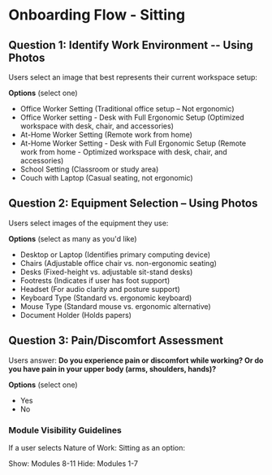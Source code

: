 # Onboarding Flow - Sitting

## Question 1: Identify Work Environment -- Using Photos

Users select an image that best represents their current workspace setup:

**Options** (select one)

- Office Worker Setting (Traditional office setup – Not ergonomic)
- Office Worker setting - Desk with Full Ergonomic Setup (Optimized workspace with desk, chair, and accessories)
- At-Home Worker Setting (Remote work from home)
- At-Home Worker Setting - Desk with Full Ergonomic Setup (Remote work from home - Optimized workspace with desk, chair, and accessories)
- School Setting (Classroom or study area)
- Couch with Laptop (Casual seating, not ergonomic)

## Question 2: Equipment Selection – Using Photos

Users select images of the equipment they use:

**Options** (select as many as you'd like)

- Desktop or Laptop (Identifies primary computing device)
- Chairs (Adjustable office chair vs. non-ergonomic seating)
- Desks (Fixed-height vs. adjustable sit-stand desks)
- Footrests (Indicates if user has foot support)
- Headset (For audio clarity and posture support)
- Keyboard Type (Standard vs. ergonomic keyboard)
- Mouse Type (Standard mouse vs. ergonomic alternative)
- Document Holder (Holds papers)

## Question 3: Pain/Discomfort Assessment

Users answer: **Do you experience pain or discomfort while working? Or do you have pain in your upper body (arms, shoulders, hands)?**

**Options** (select one)

- Yes
- No


### Module Visibility Guidelines


If a user selects Nature of Work: Sitting as an option:

Show: Modules 8-11
Hide: Modules 1-7